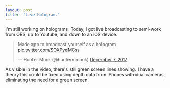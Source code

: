 ```yaml
---
layout: post
title:  "Live Hologram."
---
```


I'm still working on holograms. Today, I got live broadcasting to semi-work from OBS, up to Youtube, and down to an iOS device.

<blockquote class="twitter-video" data-lang="en"><p lang="en" dir="ltr">Made app to broadcast yourself as a hologram <a href="https://t.co/SOXPyeMCss">pic.twitter.com/SOXPyeMCss</a></p>&mdash; Hunter Monk (@huntermmonk) <a href="https://twitter.com/huntermmonk/status/938869858514505729?ref_src=twsrc%5Etfw">December 7, 2017</a></blockquote> <script async src="https://platform.twitter.com/widgets.js" charset="utf-8"></script> 

As visible in the video, there's still green screen lines showing. I have a theory this could be fixed using depth data from iPhones with dual cameras, eliminating the need for a green screen.
